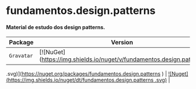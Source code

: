 # fundamentos.design.patterns
#### Material de estudo dos design patterns.

| Package | Version | Downloads |
| ------- | ------- | ------- |
| `Gravatar` | [![NuGet](https://img.shields.io/nuget/v/fundamentos.design.patterns
.svg)](https://nuget.org/packages/fundamentos.design.patterns
) | [![Nuget](https://img.shields.io/nuget/dt/fundamentos.design.patterns
.svg)](https://nuget.org/packages/fundamentos.design.patterns
) |
